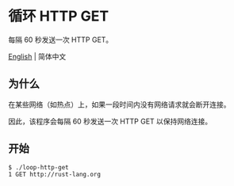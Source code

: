 # 循环 HTTP GET

每隔 60 秒发送一次 HTTP GET。

[English](README.md) | 简体中文

## 为什么

在某些网络（如热点）上，如果一段时间内没有网络请求就会断开连接。

因此，该程序会每隔 60 秒发送一次 HTTP GET 以保持网络连接。

## 开始

```sh
$ ./loop-http-get
1 GET http://rust-lang.org
```